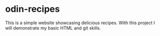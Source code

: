 # odin-recipes
This is a simple website showcasing delicious recipes.
With this project I will demonstrate my basic HTML and git skills.